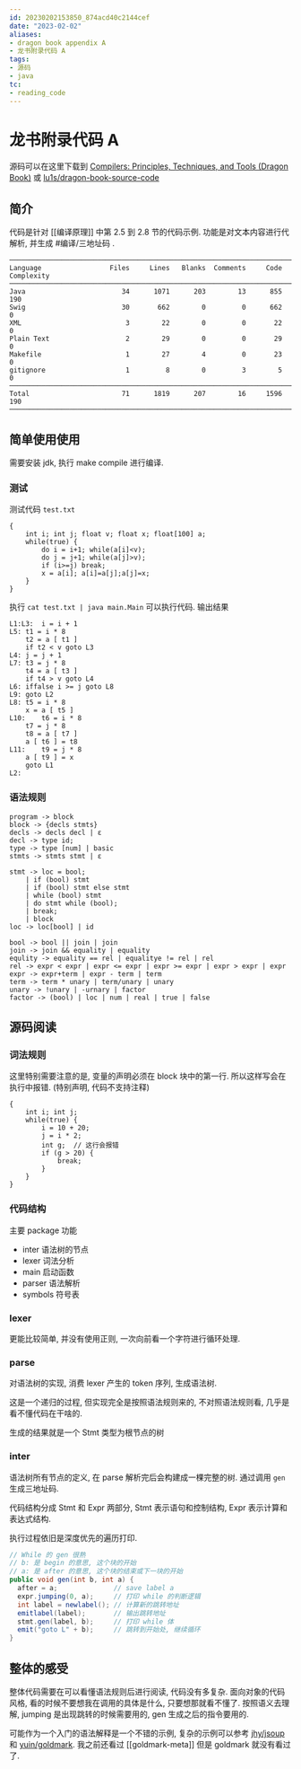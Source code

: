```yaml
---
id: 20230202153850_874acd40c2144cef
date: "2023-02-02"
aliases:
- dragon book appendix A
- 龙书附录代码 A
tags:
- 源码
- java
tc:
- reading_code
---
```


# 龙书附录代码 A

源码可以在这里下载到 [Compilers: Principles, Techniques, and Tools (Dragon Book)](https://suif.stanford.edu/dragonbook/)  或 [lu1s/dragon-book-source-code](https://github.com/lu1s/dragon-book-source-code)

## 简介

代码是针对 [[编译原理]] 中第 2.5 到 2.8 节的代码示例. 功能是对文本内容进行代解析, 并生成 #编译/三地址码 .

```
───────────────────────────────────────────────────────────────────────────────
Language                 Files     Lines   Blanks  Comments     Code Complexity
───────────────────────────────────────────────────────────────────────────────
Java                        34      1071      203        13      855        190
Swig                        30       662        0         0      662          0
XML                          3        22        0         0       22          0
Plain Text                   2        29        0         0       29          0
Makefile                     1        27        4         0       23          0
gitignore                    1         8        0         3        5          0
───────────────────────────────────────────────────────────────────────────────
Total                       71      1819      207        16     1596        190
───────────────────────────────────────────────────────────────────────────────
```

## 简单使用使用

需要安装 jdk, 执行 make compile 进行编译.

### 测试
测试代码 `test.txt`
```
{
    int i; int j; float v; float x; float[100] a;
    while(true) {
        do i = i+1; while(a[i]<v);
        do j = j+1; while(a[j]>v);
        if (i>=j) break;
        x = a[i]; a[i]=a[j];a[j]=x;
    }
}
```

执行 `cat test.txt | java main.Main` 可以执行代码.
输出结果
```
L1:L3:	i = i + 1
L5:	t1 = i * 8
	t2 = a [ t1 ]
	if t2 < v goto L3
L4:	j = j + 1
L7:	t3 = j * 8
	t4 = a [ t3 ]
	if t4 > v goto L4
L6:	iffalse i >= j goto L8
L9:	goto L2
L8:	t5 = i * 8
	x = a [ t5 ]
L10:	t6 = i * 8
	t7 = j * 8
	t8 = a [ t7 ]
	a [ t6 ] = t8
L11:	t9 = j * 8
	a [ t9 ] = x
	goto L1
L2:
```

### 语法规则
```
program -> block
block -> {decls stmts}
decls -> decls decl | ε
decl -> type id;
type -> type [num] | basic
stmts -> stmts stmt | ε

stmt -> loc = bool;
    | if (bool) stmt
    | if (bool) stmt else stmt
    | while (bool) stmt
    | do stmt while (bool);
    | break;
    | block
loc -> loc[bool] | id

bool -> bool || join | join
join -> join && equality | equality
equlity -> equality == rel | equalitye != rel | rel
rel -> expr < expr | expr <= expr | expr >= expr | expr > expr | expr
expr -> expr+term | expr - term | term
term -> term * unary | term/unary | unary
unary -> !unary | -urnary | factor
factor -> (bool) | loc | num | real | true | false
```

## 源码阅读

### 词法规则

这里特别需要注意的是, 变量的声明必须在 block 块中的第一行.
所以这样写会在执行中报错. (特别声明, 代码不支持注释)
```
{
    int i; int j;
    while(true) {
        i = 10 + 20;
        j = i * 2;
        int g;  // 这行会报错
        if (g > 20) {
            break;
        }
    }
}
```

### 代码结构

主要 package 功能
* inter 语法树的节点
* lexer 词法分析
* main 启动函数
* parser 语法解析
* symbols 符号表

### lexer

更能比较简单, 并没有使用正则, 一次向前看一个字符进行循环处理.

### parse

对语法树的实现, 消费 lexer 产生的 token 序列, 生成语法树.

这是一个递归的过程, 但实现完全是按照语法规则来的, 不对照语法规则看, 几乎是看不懂代码在干啥的.

生成的结果就是一个 Stmt 类型为根节点的树

### inter

语法树所有节点的定义, 在 parse 解析完后会构建成一棵完整的树.
通过调用 `gen` 生成三地址码.

代码结构分成 Stmt 和 Expr 两部分, Stmt 表示语句和控制结构, Expr 表示计算和表达式结构.

执行过程依旧是深度优先的遍历打印.

```java
// While 的 gen 很熟
// b: 是 begin 的意思, 这个块的开始
// a: 是 after 的意思, 这个块的结束或下一块的开始
public void gen(int b, int a) {
  after = a;              // save label a
  expr.jumping(0, a);     // 打印 while 的判断逻辑
  int label = newlabel(); // 计算新的跳转地址
  emitlabel(label);       // 输出跳转地址
  stmt.gen(label, b);     // 打印 while 体
  emit("goto L" + b);     // 跳转到开始处, 继续循环
}
```

## 整体的感受

整体代码需要在可以看懂语法规则后进行阅读, 代码没有多复杂.
面向对象的代码风格, 看的时候不要想我在调用的具体是什么, 只要想那就看不懂了.
按照语义去理解, jumping 是出现跳转的时候需要用的, gen 生成之后的指令要用的.

可能作为一个入门的语法解释是一个不错的示例, 复杂的示例可以参考 [jhy/jsoup](https://github.com/jhy/jsoup) 和 [yuin/goldmark](https://github.com/yuin/goldmark). 
我之前还看过 [[goldmark-meta]] 但是 goldmark 就没有看过了.
